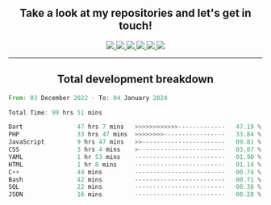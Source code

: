 <h2 align="center">
  Take a look at my repositories and let's get in touch!
</h2>
<p align="center">
  <a href= "">
    <img src="https://img.icons8.com/material-outlined/30/689d6a/facebook.png"/>
  </a>
  <a href= "">
    <img src="https://img.icons8.com/material-outlined/30/689d6a/instagram.png"/>
  </a>
  <a href= "">
    <img src="https://img.icons8.com/material-outlined/30/689d6a/linkedin.png"/>
  </a>
  <a href= "">
    <img src="https://img.icons8.com/material-outlined/30/689d6a/twitter.png"/>
  </a>
  <a href= "">
    <img src="https://img.icons8.com/material-outlined/30/689d6a/geography.png"/>
  </a>
  <a href="">
    <img src="https://img.icons8.com/material-outlined/30/689d6a/email.png"/>
  </a>
</p>

---

<h2 align="center">Total development breakdown</h2>

<p align="center">
<!--START_SECTION:waka-->

```rust
From: 03 December 2022 - To: 04 January 2024

Total Time: 99 hrs 51 mins

Dart               47 hrs 7 mins   >>>>>>>>>>>>-------------   47.19 %
PHP                33 hrs 47 mins  >>>>>>>>-----------------   33.84 %
JavaScript         9 hrs 47 mins   >>-----------------------   09.81 %
CSS                3 hrs 4 mins    >------------------------   03.07 %
YAML               1 hr 53 mins    -------------------------   01.90 %
HTML               1 hr 8 mins     -------------------------   01.14 %
C++                44 mins         -------------------------   00.74 %
Bash               42 mins         -------------------------   00.71 %
SQL                22 mins         -------------------------   00.38 %
JSON               16 mins         -------------------------   00.28 %
```

<!--END_SECTION:waka-->
</p>
